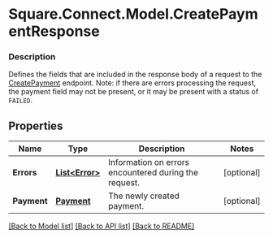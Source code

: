 # Square.Connect.Model.CreatePaymentResponse

### Description

Defines the fields that are included in the response body of a request to the [CreatePayment](#endpoint-payments-createpayment) endpoint.  Note: if there are errors processing the request, the payment field may not be present, or it may be present with a status of `FAILED`.

## Properties

Name | Type | Description | Notes
------------ | ------------- | ------------- | -------------
**Errors** | [**List&lt;Error&gt;**](Error.md) | Information on errors encountered during the request. | [optional] 
**Payment** | [**Payment**](Payment.md) | The newly created payment. | [optional] 



[[Back to Model list]](../README.md#documentation-for-models) [[Back to API list]](../README.md#documentation-for-api-endpoints) [[Back to README]](../README.md)

